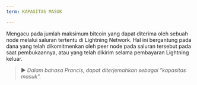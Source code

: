 ```yaml
---
term: KAPASITAS MASUK

---
```

Mengacu pada jumlah maksimum bitcoin yang dapat diterima oleh sebuah node melalui saluran tertentu di Lightning Network. Hal ini bergantung pada dana yang telah dikomitmenkan oleh peer node pada saluran tersebut pada saat pembukaannya, atau yang telah dikirim selama pembayaran Lightning keluar.

> ► *Dalam bahasa Prancis, dapat diterjemahkan sebagai "kapasitas masuk".*